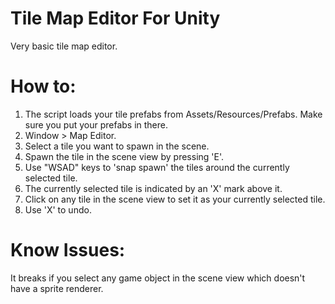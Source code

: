 # Tile Map Editor For Unity
Very basic tile map editor. 

# How to:

1. The script loads your tile prefabs from Assets/Resources/Prefabs. Make sure you put your prefabs in there.
2. Window > Map Editor.
3. Select a tile you want to spawn in the scene.
4. Spawn the tile in the scene view by pressing 'E'.
5. Use "WSAD" keys to 'snap spawn' the tiles around the currently selected tile.
6. The currently selected tile is indicated by an 'X' mark above it.
7. Click on any tile in the scene view to set it as your currently selected tile.
8. Use 'X' to undo.

# Know Issues:

It breaks if you select any game object in the scene view which doesn't have a sprite renderer.
